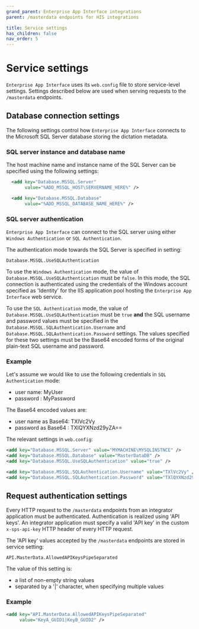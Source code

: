 ```yaml
---
grand_parent: Enterprise App Interface integrations
parent: /masterdata endpoints for HIS integrations

title: Service settings
has_children: false
nav_order: 5
---
```


# Service settings

`Enterprise App Interface` uses its `web.config` file to store service-level settings. Settings described below are used when serving requests to the `/masterdata` endpoints.

## Database connection settings
The following settings control how `Enterprise App Interface` connects to the Microsoft SQL Server database storing the dictation metadata.

### SQL server instance and database name
The host machine name and instance name of the SQL Server can be specified using the following settings:
``` xml
  <add key="Database.MSSQL.Server" 
       value="%ADD_MSSQL_HOST\SERVERNAME_HERE%" />

  <add key="Database.MSSQL.Database" 
       value="%ADD_MSSQL_DATABASE_NAME_HERE%" />

```

### SQL server authentication
`Enterprise App Interface` can connect to the SQL server using either `Windows Authentication` or `SQL Authentication`.

The authentication mode towards the SQL Server is specified in setting:
```
Database.MSSQL.UseSQLAuthentication
```

To use the `Windows Authentication` mode, the value of `Database.MSSQL.UseSQLAuthentication` must be `false`. In this mode, the SQL connection is authenticated using the credentials of the Windows account specified as 'Identity' for the IIS application pool hosting the `Enterprise App Interface` web service.

To use the `SQL Authentication` mode, the value of `Database.MSSQL.UseSQLAuthentication` must be `true` **and** the SQL username and password values must be specified in the `Database.MSSQL.SQLAuthentication.Username` and `Database.MSSQL.SQLAuthentication.Password` settings.
The values specified for these two settings must be the Base64 encoded forms of the original plain-text SQL username and password.

### Example
Let's assume we would like to use the following credentials in `SQL Authentication` mode:
- user name: MyUser
- password : MyPassword

The Base64 encoded values are:
- user name as Base64: TXlVc2Vy
- password as Base64 : TXlQYXNzd29yZA==

The relevant settings in `web.config`:
``` xml
<add key="Database.MSSQL.Server" value="MYMACHINE\MYSQLINSTNCE" />
<add key="Database.MSSQL.Database" value="MasterDataDB" />
<add key="Database.MSSQL.UseSQLAuthentication" value="true" />

<add key="Database.MSSQL.SQLAuthentication.Username" value="TXlVc2Vy" />
<add key="Database.MSSQL.SQLAuthentication.Password" value="TXlQYXNzd29yZA==" />
```


## Request authentication settings
Every HTTP request to the `/masterdata` endpoints from an integrator application must be authenticated. Authentication is realized using 'API keys'. An integrator application must specify a valid 'API key' in the custom `x-sps-api-key` HTTP  header of every HTTP request.

The 'API key' values accepted by the `/masterdata` endpoints are stored in service setting:
```
API.MasterData.AllowedAPIKeysPipeSeparated
```

The value of this setting is:
- a list of non-empty string values
- separated by a \'\|\' character, when specifying multiple values

### Example
``` xml
<add key="API.MasterData.AllowedAPIKeysPipeSeparated" 
     value="KeyA_GUID1|KeyB_GUID2" />
```



